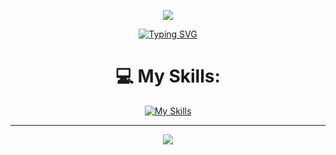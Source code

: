 
<div align='center'> 

![](https://i.imgur.com/q0A5GpZ.png)

[![Typing SVG](https://readme-typing-svg.demolab.com?font=Bebas+Neue&size=69&duration=3000&pause=1000&color=CCDBE4&center=true&vCenter=true&width=750&height=60&lines=Uniek+Development;Script+developer+for+fivem;Front-End+Web+Developer)](https://git.io/typing-svg)
  
# 💻 My Skills:
[![My Skills](https://skillicons.dev/icons?i=html,css,bootstrap,tailwind,js,jquery,react,lua,nodejs,mysql,bash,vscode,discord,codepen,figma)](https://skillicons.dev)
<!--# 📊 GitHub Stats:
![](https://github-readme-stats.vercel.app/api?username=Uniekdev&theme=midnight-purple&hide_border=false&include_all_commits=true&count_private=false)<br/>
![](https://github-readme-streak-stats.herokuapp.com/?user=Uniekdev&theme=midnight-purple&hide_border=false)<br/> -->


---
[![](https://visitcount.itsvg.in/api?id=Uniekdev&icon=0&color=0)](https://visitcount.itsvg.in)

<!-- Proudly created with GPRM ( https://gprm.itsvg.in ) -->
 </div>
